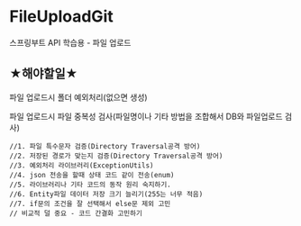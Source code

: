 # FileUploadGit
스프링부트 API 학습용 - 파일 업로드



## ★해야할일★

파일 업로드시 폴더 예외처리(없으면 생성)

파일 업로드시 파일 중복성 검사(파일명이나 기타 방법을 조합해서 DB와 파일업로드 검사)

    //1. 파일 특수문자 검증(Directory Traversal공격 방어)
    //2. 저장된 경로가 맞는지 검증(Directory Traversal공격 방어)
    //3. 예외처리 라이브러리(ExceptionUtils)
    //4. json 전송을 할때 상태 코드 같이 전송(enum)
    //5. 라이브러리나 기타 코드의 동작 원리 숙지하기.
    //6. Entity파일 데이터 저장 크기 늘리기(255는 너무 적음)
    //7. if문의 조건을 잘 선택해서 else문 제외 고민 
    // 비교적 덜 중요 - 코드 간결화 고민하기